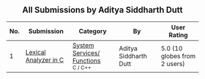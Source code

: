 ﻿<div align="center">

## All Submissions by Aditya Siddharth Dutt

</div>

No.  | Submission | Category | By   | User Rating
---- | ---------- | -------- | ---- | -----------
1 | [Lexical Analyzer in C<br />](https://github.com/Planet-Source-Code/aditya-siddharth-dutt-lexical-analyzer-in-c__3-13124) | [System Services/ Functions<br /><sup>C / C++</sup>](../ByCategory/system-services-functions__3-23.md) | Aditya Siddharth Dutt | 5.0 (10 globes from 2 users)
